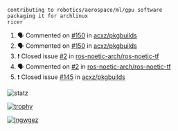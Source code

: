 ```
contributing to robotics/aerospace/ml/gpu software
packaging it for archlinux
ricer
```

<!--START_SECTION:activity-->
1. 🗣 Commented on [#150](https://github.com/acxz/pkgbuilds/issues/150) in [acxz/pkgbuilds](https://github.com/acxz/pkgbuilds)
2. 🗣 Commented on [#150](https://github.com/acxz/pkgbuilds/issues/150) in [acxz/pkgbuilds](https://github.com/acxz/pkgbuilds)
3. ❗️ Closed issue [#2](https://github.com/ros-noetic-arch/ros-noetic-tf/issues/2) in [ros-noetic-arch/ros-noetic-tf](https://github.com/ros-noetic-arch/ros-noetic-tf)
4. 🗣 Commented on [#2](https://github.com/ros-noetic-arch/ros-noetic-tf/issues/2) in [ros-noetic-arch/ros-noetic-tf](https://github.com/ros-noetic-arch/ros-noetic-tf)
5. ❗️ Closed issue [#145](https://github.com/acxz/pkgbuilds/issues/145) in [acxz/pkgbuilds](https://github.com/acxz/pkgbuilds)
<!--END_SECTION:activity-->


![statz](https://github-readme-stats.vercel.app/api?username=acxz&include_all_commits=true&show_icons=true)

[![trophy](https://github-profile-trophy.vercel.app/?username=acxz)](https://github.com/ryo-ma/github-profile-trophy)

[![lngwgez](https://github-readme-stats.vercel.app/api/top-langs/?username=acxz&layout=compact)](https://github.com/acxz/github-readme-stats)


<!--
**acxz/acxz** is a ✨ _special_ ✨ repository because its `README.md` (this file) appears on your GitHub profile.

Here are some ideas to get you started:

- 🔭 I’m currently working on ...
- 🌱 I’m currently learning ...
- 👯 I’m looking to collaborate on ...
- 🤔 I’m looking for help with ...
- 💬 Ask me about ...
- 📫 How to reach me: ...
- 😄 Pronouns: ...
- ⚡ Fun fact: ...
-->

